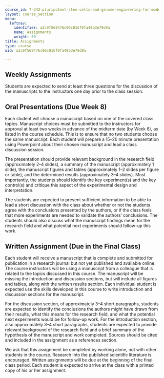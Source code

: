 ```yaml
---
course_id: 7-342-pluripotent-stem-cells-and-genome-engineering-for-modeling-human-diseases-spring-2015
layout: course_section
menu:
  leftnav:
    identifier: a2c9f569476c90c016f0fa48b3e79d9a
    name: Assignments
    weight: 50
title: Assignments
type: course
uid: a2c9f569476c90c016f0fa48b3e79d9a

---
```


Weekly Assignments
------------------

Students are expected to send at least three questions for the discussion of the manuscripts to the instructors one day prior to the class session.

Oral Presentations (Due Week 8)
-------------------------------

Each student will choose a manuscript based on one of the covered class topics. Manuscript choices must be submitted to the instructors for approval at least two weeks in advance of the midterm date (by Week 6), as listed in the course schedule. This is to ensure that no two students choose the same manuscript. Each student will prepare a 15–20 minute presentation using Powerpoint about their chosen manuscript and lead a class discussion session.

The presentation should provide relevant background in the research field (approximately 2–4 slides), a summary of the manuscript (approximately 1 slide), the manuscript figures and tables (approximately 1–2 slides per figure or table), and the determined results (approximately 3–4 slides). Most importantly, the students should identify the key experiment(s) and the key control(s) and critique this aspect of the experimental design and interpretation.

The students are expected to present sufficient information to be able to lead a short discussion with the class about whether or not the students agree with the conclusions presented by the authors, or if the class feels that more experiments are needed to validate the authors' conclusions. The students should also discuss what the manuscript findings mean for the research field and what potential next experiments should follow-up this work.

Written Assignment (Due in the Final Class)
-------------------------------------------

Each student will receive a manuscript that is complete and submitted for publication in a research journal but not yet published and available online. The course instructors will be using a manuscript from a colleague that is related to the topics discussed in this course. The manuscript will be missing the introduction and discussion sections, but will include all figures and tables, along with the written results section. Each individual student is expected use the skills developed in this course to write introduction and discussion sections for the manuscript.

For the discussion section, of approximately 3–4 short paragraphs, students are expected to identify the conclusions the authors might have drawn from their results, what this means for the research field, and what the potential next experiments would be for follow-up work. For the introduction section, also approximately 3–4 short paragraphs, students are expected to provide relevant background of the research field and a brief summary of the hypothesis of the manuscript and work completed. Sources should be cited and included in the assignment as a references section.

We ask that this assignment be completed by working alone, not with other students in the course. Research into the published scientific literature is encouraged. Written assignments will be due at the beginning of the final class period. Each student is expected to arrive at the class with a printed copy of his or her assignment.
